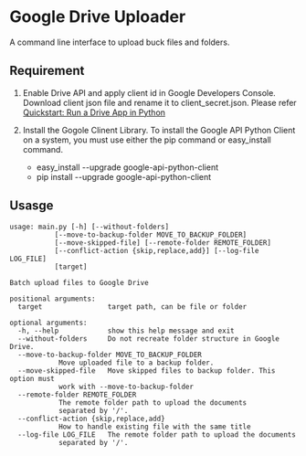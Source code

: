# Google Drive Uploader #

A command line interface to upload buck files and folders.

## Requirement ##

1. Enable Drive API and apply client id in Google Developers Console.
   Download client json file and rename it to client_secret.json.
   Please refer [Quickstart: Run a Drive App in Python][quickstart]

2. Install the Gogole Clinent Library.
   To install the Google API Python Client on a system, you must use either the pip command or easy_install command.
   * easy_install --upgrade google-api-python-client
   * pip install --upgrade google-api-python-client

[quickstart]: https://developers.google.com/drive/web/quickstart/quickstart-python

## Usasge ##

	usage: main.py [-h] [--without-folders]
		       [--move-to-backup-folder MOVE_TO_BACKUP_FOLDER]
		       [--move-skipped-file] [--remote-folder REMOTE_FOLDER]
		       [--conflict-action {skip,replace,add}] [--log-file LOG_FILE]
		       [target]

	Batch upload files to Google Drive

	positional arguments:
	  target                target path, can be file or folder

	optional arguments:
	  -h, --help            show this help message and exit
	  --without-folders     Do not recreate folder structure in Google Drive.
	  --move-to-backup-folder MOVE_TO_BACKUP_FOLDER
				Move uploaded file to a backup folder.
	  --move-skipped-file   Move skipped files to backup folder. This option must
				work with --move-to-backup-folder
	  --remote-folder REMOTE_FOLDER
				The remote folder path to upload the documents
				separated by '/'.
	  --conflict-action {skip,replace,add}
				How to handle existing file with the same title
	  --log-file LOG_FILE   The remote folder path to upload the documents
				separated by '/'.


